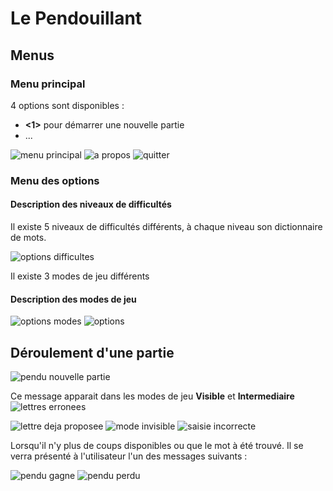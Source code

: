 # Le Pendouillant

## Menus

### Menu principal

4 options sont disponibles :
* **<1>** pour démarrer une nouvelle partie
* ...

![menu principal](images/menu-principal.png)
![a propos](images/a-propos.png)
![quitter](images/quitter.png)

### Menu des options

#### Description des niveaux de difficultés

Il existe 5 niveaux de difficultés différents, à chaque niveau son dictionnaire de mots.

![options difficultes](images/options-difficultes.png)

Il existe 3 modes de jeu différents

#### Description des modes de jeu

![options modes](images/options-mode.png)
![options](images/options.png)



## Déroulement d'une partie

![pendu nouvelle partie](images/pendu-nouvelle-partie.png)

Ce message apparait dans les modes de jeu **Visible** et **Intermediaire**
![lettres erronees](images/lettres-erronees.png)

![lettre deja proposee](images/lettre-deja-proposee.png)
![mode invisible](images/mode-invisible.png)
![saisie incorrecte](images/saisie-incorrecte.png)

Lorsqu'il n'y plus de coups disponibles ou que le mot à été trouvé. Il se verra présenté à l'utilisateur l'un des messages suivants : 

![pendu gagne](images/pendu-gagne.png)
![pendu perdu](images/pendu-perdu.png)
